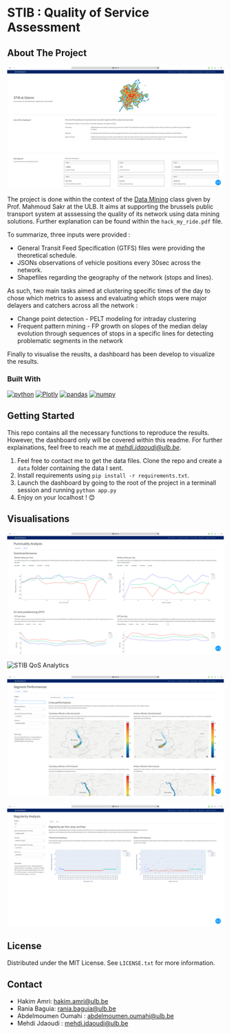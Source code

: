 # STIB : Quality of Service Assessment

## About The Project

![STIB QoS Analytics][product-screenshot]

The project is done within the context of the [Data Mining](https://www.ulb.be/en/programme/2021-info-h423) class given by Prof. Mahmoud Sakr at the ULB. It aims at supporting the brussels public transport system at asssessing the quality of its network using data mining solutions. Further explanation can be found within the `hack_my_ride.pdf` file.

To summarize, three inputs were provided :

- General Transit Feed Specification (GTFS) files were providing the theoretical schedule.
- JSONs observations of vehicle positions every 30sec across the network.
- Shapefiles regarding the geography of the network (stops and lines).

As such, two main tasks aimed at clustering specific times of the day to chose which metrics to assess and evaluating which stops were major delayers and catchers across all the network :

- Change point detection - PELT modeling for intraday clustering
- Frequent pattern mining - FP growth on slopes of the median delay evolution through sequences of stops in a specific lines for detecting problematic segments in the network

Finally to visualise the reuslts, a dashboard has been develop to visualize the results.

### Built With

[![python][python]][python-url]
[![Plotly][pl]][plotly-url]
[![pandas][pandas]][pandas-url]
[![numpy][numpy]][numpy-url]

## Getting Started

This repo contains all the necessary functions to reproduce the results. However, the dashboard only will be covered within this readme. For further explainations, feel free to reach me at *mehdi.jdaoudi@ulb.be*.

1. Feel free to contact me to get the data files. Clone the repo and create a `data` folder containing the data I sent.
2. Install requirements using `pip install -r requirements.txt`.
3. Launch the dashboard by going to the root of the project in a terminall session and running `python app.py`
4. Enjoy on your localhost ! 😊

## Visualisations

![STIB QoS Analytics][screen1]

![STIB QoS Analytics][screen2]

![STIB QoS Analytics][screen3]

![STIB QoS Analytics][screen4]

## License

Distributed under the MIT License. See `LICENSE.txt` for more information.

## Contact

- Hakim Amri: hakim.amri@ulb.be
- Rania Baguia: rania.baguia@ulb.be
- Abdelmoumen Oumahi : abdelmoumen.oumahi@ulb.be
- Mehdi Jdaoudi : mehdi.jdaoudi@ulb.be

<!-- MARKDOWN LINKS & IMAGES -->
<!-- https://www.markdownguide.org/basic-syntax/#reference-style-links -->

[python]: https://img.shields.io/badge/python-000000?style=for-the-badge&logo=python&logoColor=white
[python-url]: https://www.python.org
[pandas]: https://img.shields.io/badge/pandas-000000?style=for-the-badge&logo=pandas&logoColor=white
[pandas-url]: https://pandas.pydata.org
[numpy]: https://img.shields.io/badge/numpy-000000?style=for-the-badge&logo=numpy&logoColor=white
[numpy-url]: https://numpy.org
[pl]: https://img.shields.io/badge/plotly-dash-20232A?style=for-the-badge&logo=plotly&logoColor=61DAFB
[plotly-url]: https://plotly.com
[pl]: https://img.shields.io/badge/plotly-dash-20232A?style=for-the-badge&logo=plotly&logoColor=61DAFB
[product-screenshot]: readme_images/product.png
[screen1]: readme_images/screen1.png
[screen2]: readme_images/screen2.png
[screen3]: readme_images/screen3.png
[screen4]: readme_images/screen4.png
